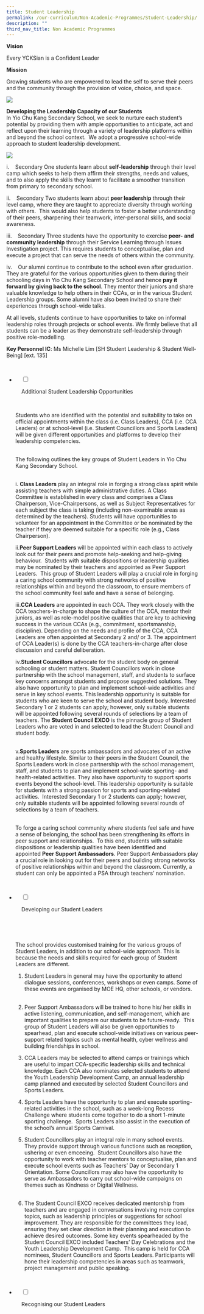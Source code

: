 ```yaml
---
title: Student Leadership
permalink: /our-curriculum/Non-Academic-Programmes/Student-Leadership/
description: ""
third_nav_title: Non Academic Programmes
---
```

**Vision** 

Every YCKSian is a Confident Leader

**Mission**

Growing students who are empowered to lead the self to serve their peers and the community through the provision of voice, choice, and space.

![](/images/Our%20Curriculum/Non%20Academic%20Programmes/Student%20Leadership/S1.jpg)

**Developing the Leadership Capacity of our Students**  
In Yio Chu Kang Secondary School, we seek to nurture each student’s potential by providing them with ample opportunities to anticipate, act and reflect upon their learning through a variety of leadership platforms within and beyond the school context.  We adopt a progressive school-wide approach to student leadership development.

![](/images/Our%20Curriculum/Non%20Academic%20Programmes/Student%20Leadership/S2.png)

i.    Secondary One students learn about **self-leadership** through their level camp which seeks to help them affirm their strengths, needs and values, and to also apply the skills they learnt to facilitate a smoother transition from primary to secondary school.  
  
ii.    Secondary Two students learn about **peer leadership** through their level camp, where they are taught to appreciate diversity through working with others.  This would also help students to foster a better understanding of their peers, sharpening their teamwork, inter-personal skills, and social awareness.   
  
iii.    Secondary Three students have the opportunity to exercise **peer- and community leadership** through their Service Learning through Issues Investigation project. This requires students to conceptualise, plan and execute a project that can serve the needs of others within the community.

iv.    Our alumni continue to contribute to the school even after graduation. They are grateful for the various opportunities given to them during their schooling days in Yio Chu Kang Secondary School and hence **pay it forward by giving back to the school**. They mentor their juniors and share valuable knowledge to help others in their CCAs, or in the various Student Leadership groups. Some alumni have also been invited to share their experiences through school-wide talks.

  

At all levels, students continue to have opportunities to take on informal leadership roles through projects or school events. We firmly believe that all students can be a leader as they demonstrate self-leadership through positive role-modelling.

**Key Personnel IC**: Ms Michelle Lim \[SH Student Leadership & Student Well-Being\] \[ext. 135\]

<ul class="jekyllcodex_accordion">

  <li>

    <input type="checkbox" id="accordion1">

    <label for="accordion1">Additional Student Leadership Opportunities</label>

    <div>

<p> Students who are identified with the potential and suitability to take on official appointments within the class (i.e. Class Leaders), CCA (i.e. CCA Leaders) or at school-level (i.e. Student Councillors and Sports Leaders) will be given different opportunities and platforms to develop their leadership competencies.<br>   

The following outlines the key groups of Student Leaders in Yio Chu Kang Secondary School.<br><br>

i. <b>Class Leaders</b> play an integral role in forging a strong class spirit while assisting teachers with simple administrative duties. A Class Committee is established in every class and comprises a Class Chairperson, Vice-Chairpersons, as well as Subject Representatives for each subject the class is taking (including non-examinable areas as determined by the teachers). Students will have opportunities to volunteer for an appointment in the Committee or be nominated by the teacher if they are deemed suitable for a specific role (e.g., Class Chairperson).<br>

ii.<b>Peer Support Leaders</b> will be appointed within each class to actively look out for their peers and promote help-seeking and help-giving behaviour.  Students with suitable dispositions or leadership qualities may be nominated by their teachers and appointed as Peer Support Leaders.  This group of Student Leaders will play a crucial role in forging a caring school community with strong networks of positive relationships within and beyond the classroom, to ensure members of the school community feel safe and have a sense of belonging.<br>

iii.<b>CCA Leaders</b> are appointed in each CCA. They work closely with the CCA teachers-in-charge to shape the culture of the CCA, mentor their juniors, as well as role-model positive qualities that are key to achieving success in the various CCAs (e.g., commitment, sportsmanship, discipline). Depending on the needs and profile of the CCA, CCA Leaders are often appointed at Secondary 2 and/ or 3. The appointment of CCA Leader(s) is done by the CCA teachers-in-charge after close discussion and careful deliberation.<br>

iv.<b>Student Councillors</b> advocate for the student body on general schooling or student matters. Student Councillors work in close partnership with the school management, staff, and students to surface key concerns amongst students and propose suggested solutions. They also have opportunity to plan and implement school-wide activities and serve in key school events. This leadership opportunity is suitable for students who are keen to serve the school and student body. Interested Secondary 1 or 2 students can apply; however, only suitable students will be appointed following several rounds of selections by a team of teachers. The <b>Student Council EXCO</b> is the pinnacle group of Student Leaders who are voted in and selected to lead the Student Council and student body.<br>   

v.<b>Sports Leaders</b> are sports ambassadors and advocates of an active and healthy lifestyle. Similar to their peers in the Student Council, the Sports Leaders work in close partnership with the school management, staff, and students to plan and implement school-wide sporting- and health-related activities. They also have opportunity to support sports events beyond the school-level. This leadership opportunity is suitable for students with a strong passion for sports and sporting-related activities.  Interested Secondary 1 or 2 students can apply; however, only suitable students will be appointed following several rounds of selections by a team of teachers.<br> 

To forge a caring school community where students feel safe and have a sense of belonging, the school has been strengthening its efforts in peer support and relationships.  To this end, students with suitable dispositions or leadership qualities have been identified and appointed <b>Peer Support Ambassadors</b>. Peer Support Ambassadors play a crucial role in looking out for their peers and building strong networks of positive relationships within and beyond the classroom. Currently, a student can only be appointed a PSA through teachers’ nomination. 
</p>

    </div>

</li>
	<li>

    <input type="checkbox" id="accordion2">

    <label for="accordion2">Developing our Student Leaders</label>

    <div>

      <p> The school provides customised training for the various groups of Student Leaders, in addition to our school-wide approach. This is because the needs and skills required for each group of Student Leaders are different.<br>  

1.  Student Leaders in general may have the opportunity to attend dialogue sessions, conferences, workshops or even camps. Some of these events are organised by MOE HQ, other schools, or vendors.<br> 
    
      
    
2.  Peer Support Ambassadors will be trained to hone his/ her skills in active listening, communication, and self-management, which are important qualities to prepare our students to be future-ready.  This group of Student Leaders will also be given opportunities to spearhead, plan and execute school-wide initiatives on various peer-support related topics such as mental health, cyber wellness and building friendships in school.<br>
       
3.  CCA Leaders may be selected to attend camps or trainings which are useful to impart CCA-specific leadership skills and technical knowledge. Each CCA also nominates selected students to attend the Youth Leadership Development Camp, an annual leadership camp planned and executed by selected Student Councillors and Sports Leaders.<br>
       
4.  Sports Leaders have the opportunity to plan and execute sporting-related activities in the school, such as a week-long Recess Challenge where students come together to do a short 1-minute sporting challenge.  Sports Leaders also assist in the execution of the school’s annual Sports Carnival.<br>
    
5.  Student Councillors play an integral role in many school events.  They provide support through various functions such as reception, ushering or even emceeing.  Student Councillors also have the opportunity to work with teacher mentors to conceptualise, plan and execute school events such as Teachers’ Day or Secondary 1 Orientation. Some Councillors may also have the opportunity to serve as Ambassadors to carry out school-wide campaigns on themes such as Kindness or Digital Wellness.<br> 
    
6.  The Student Council EXCO receives dedicated mentorship from teachers and are engaged in conversations involving more complex topics, such as leadership principles or suggestions for school improvement. They are responsible for the committees they lead, ensuring they set clear direction in their planning and execution to achieve desired outcomes. Some key events spearheaded by the Student Council EXCO included Teachers’ Day Celebrations and the Youth Leadership Development Camp.  This camp is held for CCA nominees, Student Councillors and Sports Leaders. Participants will hone their leadership competencies in areas such as teamwork, project management and public speaking.<br> 
			</p>

    </div>

</li>
	
<li>

    <input type="checkbox" id="accordion3">

    <label for="accordion3">Recognising our Student Leaders</label>

    <div>

<p> </p>

    </div>

</li>
	
	

	
</ul>